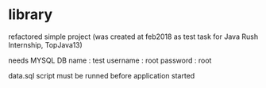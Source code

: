 # library
refactored simple project (was created at feb2018 as test task for Java Rush Internship, TopJava13) 


needs MYSQL DB name : test 
           username : root
           password : root
           
data.sql script must be runned before application started
